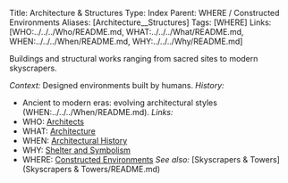 Title: Architecture & Structures
Type: Index
Parent: WHERE / Constructed Environments
Aliases: [Architecture__Structures]
Tags: [WHERE]
Links: [WHO:../../../Who/README.md, WHAT:../../../What/README.md, WHEN:../../../When/README.md, WHY:../../../Why/README.md]

Buildings and structural works ranging from sacred sites to modern skyscrapers.

_Context:_ Designed environments built by humans.
_History:_
- Ancient to modern eras: evolving architectural styles (WHEN:../../../When/README.md).
_Links:_
- WHO: [Architects](../../../Who/README.md)
- WHAT: [Architecture](../../../What/README.md)
- WHEN: [Architectural History](../../../When/README.md)
- WHY: [Shelter and Symbolism](../../../Why/README.md)
- WHERE: [Constructed Environments](../README.md)
_See also:_ [Skyscrapers & Towers](Skyscrapers & Towers/README.md)

